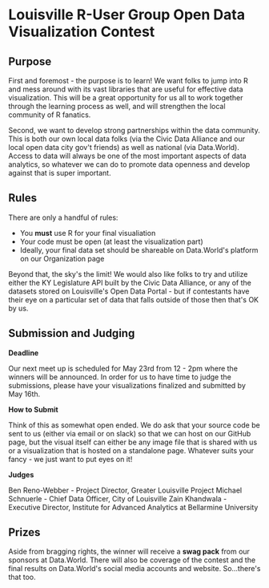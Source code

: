 Louisville R-User Group Open Data Visualization Contest
===

## Purpose

First and foremost - the purpose is to learn! We want folks to jump into R and mess around with its vast libraries that are useful for effective data visualization. This will be a great opportunity for us all to work together through the learning process as well, and will strengthen the local community of R fanatics.

Second, we want to develop strong partnerships within the data community. This is both our own local data folks (via the Civic Data Alliance and our local open data city gov't friends) as well as national (via Data.World). Access to data will always be one of the most important aspects of data analytics, so whatever we can do to promote data openness and develop against that is super important.

## Rules

There are only a handful of rules:

- You **must** use R for your final visualiation
- Your code must be open (at least the visualization part)
- Ideally, your final data set should be shareable on Data.World's platform on our Organization page

Beyond that, the sky's the limit! We would also like folks to try and utilize either the KY Legislature API built by the Civic Data Alliance, or any of the datasets stored on Louisville's Open Data Portal - but if contestants have their eye on a particular set of data that falls outside of those then that's OK by us.

## Submission and Judging

**Deadline**

Our next meet up is scheduled for May 23rd from 12 - 2pm where the winners will be announced. In order for us to have time to judge the submissions, please have your visualizations finalized and submitted by May 16th.

**How to Submit**

Think of this as somewhat open ended. We do ask that your source code be sent to us (either via email or on slack) so that we can host on our GitHub page, but the visual itself can either be any image file that is shared with us or a visualization that is hosted on a standalone page. Whatever suits your fancy - we just want to put eyes on it!

**Judges**

Ben Reno-Webber - Project Director, Greater Louisville Project
Michael Schnuerle - Chief Data Officer, City of Louisville
Zain Khandwala - Executive Director, Institute for Advanced Analytics at Bellarmine University

## Prizes

Aside from bragging rights, the winner will receive a **swag pack** from our sponsors at Data.World. There will also be coverage of the contest and the final results on Data.World's social media accounts and website. So...there's that too.
